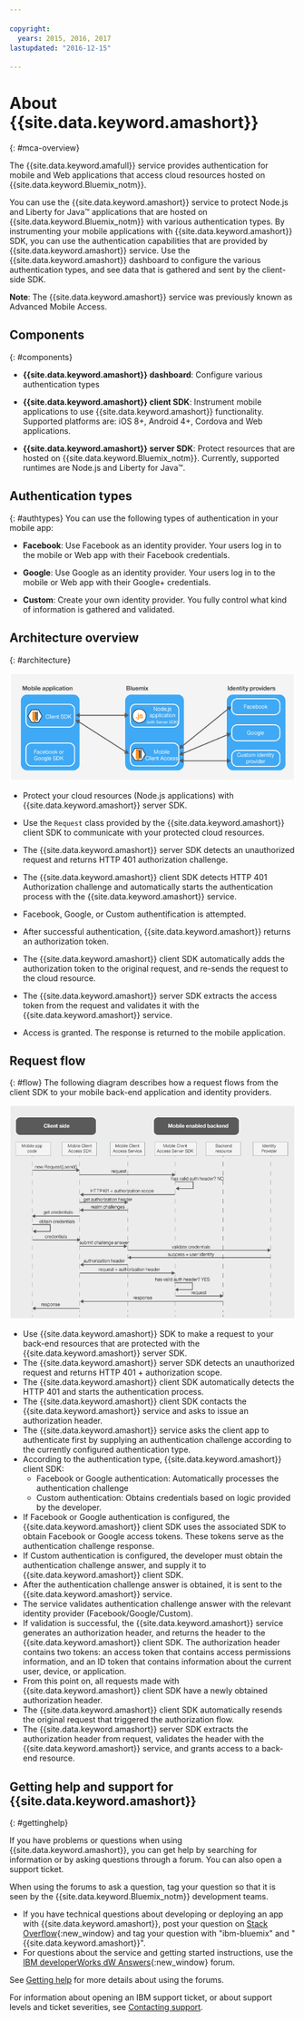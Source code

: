 ```yaml
---

copyright:
  years: 2015, 2016, 2017
lastupdated: "2016-12-15"

---
```


# About {{site.data.keyword.amashort}}
{: #mca-overview}


The {{site.data.keyword.amafull}} service provides authentication for mobile and Web applications that access cloud resources hosted on {{site.data.keyword.Bluemix_notm}}.

You can use the {{site.data.keyword.amashort}} service to protect Node.js and Liberty for Java&trade; applications that are hosted on {{site.data.keyword.Bluemix_notm}} with various authentication types. By instrumenting your mobile applications with {{site.data.keyword.amashort}} SDK, you can use the authentication capabilities that are provided by {{site.data.keyword.amashort}} service. Use the {{site.data.keyword.amashort}} dashboard to configure the various authentication types, and see data that is gathered and sent by the client-side SDK.

**Note**: The {{site.data.keyword.amashort}}  service was previously known as Advanced Mobile Access.

## Components
{: #components}

* **{{site.data.keyword.amashort}} dashboard**: Configure various authentication types

* **{{site.data.keyword.amashort}} client SDK**: Instrument mobile applications to use {{site.data.keyword.amashort}}  functionality. Supported platforms are: iOS 8+, Android 4+, Cordova and Web applications.

* **{{site.data.keyword.amashort}} server SDK**: Protect resources that are hosted on {{site.data.keyword.Bluemix_notm}}. Currently, supported runtimes are Node.js and Liberty for Java&trade;.

## Authentication types
{: #authtypes}
You can use the following types of authentication in your mobile app:

* **Facebook**: Use Facebook as an identity provider. Your users log in to the mobile or Web app with their Facebook credentials.

* **Google**: Use Google as an identity provider. Your users log in to the mobile or Web app with their Google+ credentials.

* **Custom**: Create your own identity provider. You fully control what kind of information is gathered and validated.

## Architecture overview
{: #architecture}

![Architecture overview diagram](images/mca-overview.jpg)

* Protect your cloud resources (Node.js applications) with {{site.data.keyword.amashort}} server SDK.

* Use the `Request` class provided by the {{site.data.keyword.amashort}} client SDK to communicate with your protected cloud resources.

* The {{site.data.keyword.amashort}} server SDK detects an unauthorized request and returns HTTP 401 authorization challenge.

* The {{site.data.keyword.amashort}} client SDK detects HTTP 401 Authorization challenge and automatically starts the authentication process with the {{site.data.keyword.amashort}}  service.

* Facebook, Google, or Custom authentification is attempted.

* After successful authentication, {{site.data.keyword.amashort}} returns an authorization token.

* The {{site.data.keyword.amashort}} client SDK automatically adds the authorization token to the original request, and re-sends the request to the cloud resource.

* The {{site.data.keyword.amashort}}  server SDK extracts the access token from the request and validates it with the {{site.data.keyword.amashort}} service.

* Access is granted.  The response is returned to the mobile application.

## Request flow
{: #flow}
The following diagram describes how a request flows from the client SDK to your mobile back-end application and identity providers.

![Request flow diagram](images/mca-sequence-overview.jpg)

* Use {{site.data.keyword.amashort}} SDK to make a request to your back-end resources that are protected with the {{site.data.keyword.amashort}} server SDK.
* The {{site.data.keyword.amashort}} server SDK detects an unauthorized request and returns HTTP 401 + authorization scope.
* The {{site.data.keyword.amashort}} client SDK automatically detects the HTTP 401 and starts the authentication process.
* The {{site.data.keyword.amashort}} client SDK contacts the {{site.data.keyword.amashort}} service and asks to issue an authorization header.
* The {{site.data.keyword.amashort}} service asks the client app to authenticate first by supplying an authentication challenge according to the currently configured authentication type.
* According to the authentication type, {{site.data.keyword.amashort}} client SDK:
   * Facebook or Google authentication: Automatically processes the authentication challenge
   * Custom authentication: Obtains credentials based on logic provided by the developer.
* If Facebook or Google authentication is configured, the {{site.data.keyword.amashort}} client SDK uses the associated SDK to obtain Facebook or Google access tokens. These tokens serve as the authentication challenge response.
* If Custom authentication is configured, the developer must obtain the authentication challenge answer, and supply it to {{site.data.keyword.amashort}} client SDK.
* After the authentication challenge answer is obtained, it is sent to the {{site.data.keyword.amashort}} service.
* The service validates authentication challenge answer with the relevant identity provider (Facebook/Google/Custom).
* If validation is successful, the {{site.data.keyword.amashort}} service generates an authorization header, and returns the header to the {{site.data.keyword.amashort}} client SDK. The authorization header contains two tokens: an access token that contains access permissions information, and an ID token that contains information about the current user, device, or application.
* From this point on, all requests made with {{site.data.keyword.amashort}} client SDK have a newly obtained authorization header.
* The {{site.data.keyword.amashort}} client SDK automatically resends the original request that triggered the authorization flow.
* The {{site.data.keyword.amashort}} server SDK extracts the authorization header from request, validates the header with the  {{site.data.keyword.amashort}} service, and grants access to a back-end resource.


## Getting help and support for {{site.data.keyword.amashort}}
{: #gettinghelp}

If you have problems or questions when using {{site.data.keyword.amashort}}, you can get help by searching for information or by asking questions through a forum. You can also open a support ticket. 

When using the forums to ask a question, tag your question so that it is seen by the {{site.data.keyword.Bluemix_notm}} development teams.

* If you have technical questions about developing or deploying an app with {{site.data.keyword.amashort}}, post your question on [Stack Overflow](http://stackoverflow.com/search?q={{site.data.keyword.amashort}}+ibm-bluemix){:new_window} and tag your question with "ibm-bluemix" and "{{site.data.keyword.amashort}}".
* For questions about the service and getting started instructions, use the [IBM developerWorks dW Answers](https://developer.ibm.com/answers/search.html?f=&type=question&redirect=search%2Fsearch&sort=relevance&q=mobile+client+access%20%2B[bluemix]){:new_window} forum. 

See [Getting help](https://www.{DomainName}/docs/support/index.html#getting-help) for more details about using the forums.

For information about opening an IBM support ticket, or about support levels and ticket severities, see [Contacting support](https://www.{DomainName}/docs/support/index.html#contacting-support).

